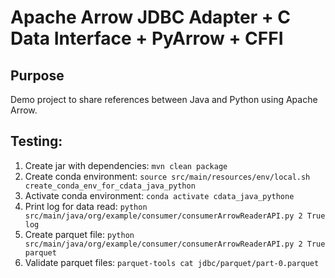 # Apache Arrow JDBC Adapter + C Data Interface + PyArrow + CFFI

## Purpose
Demo project to share references between Java and Python using Apache Arrow.

## Testing:
1. Create jar with dependencies: `mvn clean package`
2. Create conda environment: `source src/main/resources/env/local.sh create_conda_env_for_cdata_java_python`
3. Activate conda environment: `conda activate cdata_java_pythone`
4. Print log for data read: `python src/main/java/org/example/consumer/consumerArrowReaderAPI.py 2 True log`
5. Create parquet file: `python src/main/java/org/example/consumer/consumerArrowReaderAPI.py 2 True parquet`
6. Validate parquet files: `parquet-tools cat jdbc/parquet/part-0.parquet`